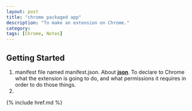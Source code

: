 ```yaml
---
layout: post
title: "chrome packaged app"
description: "To make an extension on Chrome."
category: 
tags: [Chrome, Notes]
---
```


## Getting Started

1. manifest file named manifest.json. About __[json](http://www.json.org/json-zh.html)__. To declare to Chrome what the extension is going to do, and what permissions it requires in order to do those things.
2.

{% include href.md %}
